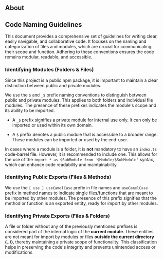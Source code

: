 ## About

## Code Naming Guidelines

This document provides a comprehensive set of guidelines for writing clear, easily navigable, and collaborative code. It focuses on the naming and categorization of files and modules, which are crucial for communicating their scope and function. Adhering to these conventions ensures the code remains modular, readable, and accessible.

### Identifying Modules (Folders & Files)

Since this project is a public npm package, it is important to maintain a clear distinction between public and private modules.

We use the `$` and `_$` prefix naming conventions to distinguish between public and private modules. This applies to both folders and individual file modules. The presence of these prefixes indicates the module's scope and its ability to be imported.

- A `_$` prefix signifies a private module for internal use only. It can only be imported or used within its own domain.

- A `$` prefix denotes a public module that is accessible to a broader range. These modules can be imported or used by the end-user.

In cases where a module is a folder, it is **not** mandatory to have an `index.ts` code-barrel file. However, it is recommended to include one. This allows for the use of the `import * as $SubModule from '$Module/$SubModule'` syntax, which can enhance code readability and maintainability.

### Identifying Public Exports (Files & Methods)

We use the `[ use ] useCamelCase` prefix in file names and `useCamelCase` prefix in method names to indicate single files/functions that are meant to be imported by other modules. The presence of this prefix signifies that the method or function is an exported entity, ready for import by other modules.

### Identifying Private Exports (Files & Folders)

A file or folder without any of the previously mentioned prefixes is considered part of the internal logic of the **current module**. These entities are not meant for import by modules or files **outside the current directory (../)**, thereby maintaining a private scope of functionality. This classification helps in preserving the code's integrity and prevents unintended access or modifications.